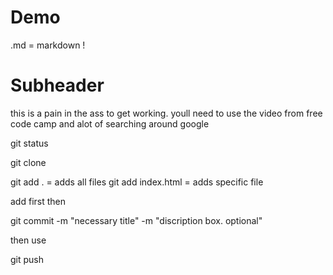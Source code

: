 # Demo

 .md = markdown
 !

# Subheader

 this is a pain in the ass to get working.
 youll need to use the video from free code camp and alot of searching around google

git status

git clone

git add .  = adds all files
git add index.html    = adds specific file

add first then

git commit -m "necessary title" -m "discription box. optional"

then use

git push